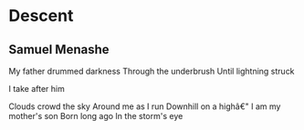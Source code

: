 # Descent
## Samuel Menashe
My father drummed darkness
Through the underbrush
Until lightning struck

I take after him

Clouds crowd the sky
Around me as I run
Downhill on a highâ€"
I am my mother's son
Born long ago
In the storm's eye